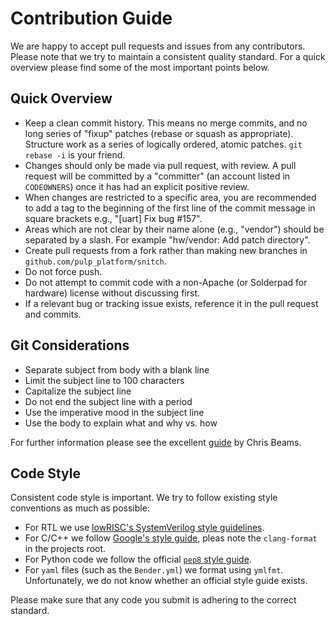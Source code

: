 # Contribution Guide

We are happy to accept pull requests and issues from any contributors. Please
note that we try to maintain a consistent quality standard. For a quick overview
please find some of the most important points below.

## Quick Overview

* Keep a clean commit history. This means no merge commits, and no long series
  of "fixup" patches (rebase or squash as appropriate). Structure work as a
  series of logically ordered, atomic patches. `git rebase -i` is your friend.
* Changes should only be made via pull request, with review. A pull request will
  be committed by a "committer" (an account listed in `CODEOWNERS`) once it has
  had an explicit positive review.
* When changes are restricted to a specific area, you are recommended to add a
  tag to the beginning of the first line of the commit message in square
  brackets e.g., "[uart] Fix bug #157".
* Areas which are not clear by their name alone (e.g., "vendor") should be
  separated by a slash. For example "hw/vendor: Add patch directory".
* Create pull requests from a fork rather than making new branches in
  `github.com/pulp_platform/snitch`.
* Do not force push.
* Do not attempt to commit code with a non-Apache (or Solderpad for hardware)
  license without discussing first.
* If a relevant bug or tracking issue exists, reference it in the pull request
  and commits.

## Git Considerations

* Separate subject from body with a blank line
* Limit the subject line to 100 characters
* Capitalize the subject line
* Do not end the subject line with a period
* Use the imperative mood in the subject line
* Use the body to explain what and why vs. how

For further information please see the excellent
[guide](https://chris.beams.io/posts/git-commit/) by Chris Beams.

## Code Style

Consistent code style is important. We try to follow existing style conventions
as much as possible:

* For RTL we use [lowRISC's SystemVerilog style
  guidelines](https://github.com/lowRISC/style-guides/blob/master/VerilogCodingStyle.md).
* For C/C++ we follow [Google's style
  guide](https://google.github.io/styleguide/cppguide.html), pleas note the
  `clang-format` in the projects root.
* For Python code we follow the official [`pep8` style
  guide](https://www.python.org/dev/peps/pep-0008/).
* For `yaml` files (such as the `Bender.yml`) we format using `ymlfmt`.
  Unfortunately, we do not know whether an official style guide exists.

Please make sure that any code you submit is adhering to the correct standard.
